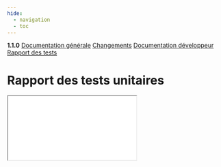 ```yaml
---
hide:
  - navigation
  - toc
---
```


<div id="version_menu">
  <b>1.1.0</b>
  <a href="../">Documentation générale</a>
  <a href="../CHANGELOG/">Changements</a>
  <a href="../DOCUMENTATION/">Documentation développeur</a>
  <a href="../TESTS/">Rapport des tests</a>
</div>

# Rapport des tests unitaires

<iframe src="../tests/index.html"></iframe>